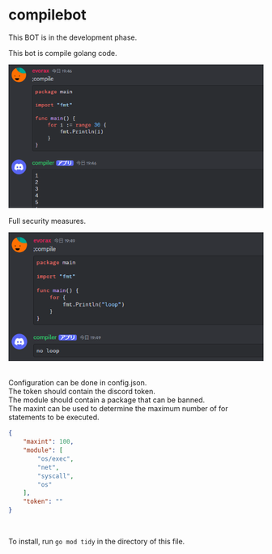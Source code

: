 # compilebot

This BOT is in the development phase.

This bot is compile golang code.
<br/>

![demo](/images/demo.png)
<br/>

Full security measures.
<br/>

![demo](/images/demo2.png)

<br/>
Configuration can be done in config.json.
<br/>
The token should contain the discord token.
<br/>
The module should contain a package that can be banned.
<br/>
The maxint can be used to determine the maximum number of for statements to be executed.
<br/>

```json
{
    "maxint": 100,
    "module": [
        "os/exec",
        "net",
        "syscall",
        "os"
    ],
    "token": ""
}
```

<br/>

To install, run `go mod tidy` in the directory of this file.